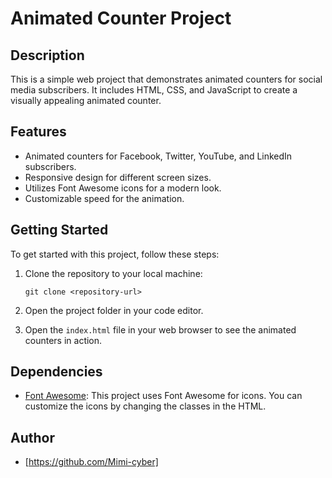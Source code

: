 # Animated Counter Project

## Description

This is a simple web project that demonstrates animated counters for social media subscribers. It includes HTML, CSS, and JavaScript to create a visually appealing animated counter.

## Features

- Animated counters for Facebook, Twitter, YouTube, and LinkedIn subscribers.
- Responsive design for different screen sizes.
- Utilizes Font Awesome icons for a modern look.
- Customizable speed for the animation.

## Getting Started

To get started with this project, follow these steps:

1. Clone the repository to your local machine:

   ```
   git clone <repository-url>
   ```

2. Open the project folder in your code editor.

3. Open the `index.html` file in your web browser to see the animated counters in action.


## Dependencies

- [Font Awesome](https://fontawesome.com/): This project uses Font Awesome for icons. You can customize the icons by changing the classes in the HTML.


## Author

- [https://github.com/Mimi-cyber]

